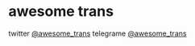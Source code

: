 # awesome trans

twitter [@awesome_trans](https://twitter.com/awesome_trans)
telegrame [@awesome_trans](https://t.me/awesome_trans)

